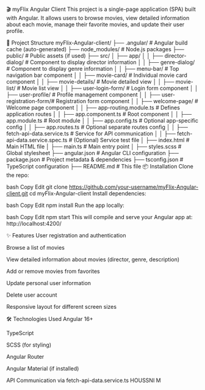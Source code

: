🎬 myFlix Angular Client
This project is a single-page application (SPA) built with Angular. It allows users to browse movies, view detailed information about each movie, manage their favorite movies, and update their user profile.

🚀 Project Structure
myFlix-Angular-client/
├── .angular/ # Angular build cache (auto-generated)
├── node_modules/ # Node.js packages
├── public/ # Public assets (if used)
├── src/
│ ├── app/
│ │ ├── director-dialog/ # Component to display director information
│ │ ├── genre-dialog/ # Component to display genre information
│ │ ├── menu-bar/ # Top navigation bar component
│ │ ├── movie-card/ # Individual movie card component
│ │ ├── movie-details/ # Movie detailed view
│ │ ├── movie-list/ # Movie list view
│ │ ├── user-login-form/ # Login form component
│ │ ├── user-profile/ # Profile management component
│ │ ├── user-registration-form/# Registration form component
│ │ ├── welcome-page/ # Welcome page component
│ │ ├── app-routing.module.ts # Defines application routes
│ │ ├── app.component.ts # Root component
│ │ ├── app.module.ts # Root module
│ │ ├── app.config.ts # Optional app-specific config
│ │ ├── app.routes.ts # Optional separate routes config
│ │ ├── fetch-api-data.service.ts # Service for API communication
│ │ ├── fetch-api-data.service.spec.ts # (Optional) Service test file
│ ├── index.html # Main HTML file
│ ├── main.ts # Main entry point
│ ├── styles.scss # Global stylesheet
├── angular.json # Angular CLI configuration
├── package.json # Project metadata & dependencies
├── tsconfig.json # TypeScript configuration
├── README.md # This file
📦 Installation
Clone the repo:

bash
Copy
Edit
git clone https://github.com/your-username/myFlix-Angular-client.git
cd myFlix-Angular-client
Install dependencies:

bash
Copy
Edit
npm install
Run the app locally:

bash
Copy
Edit
npm start
This will compile and serve your Angular app at:
http://localhost:4200/

✨ Features
User registration and authentication

Browse a list of movies

View detailed information about movies (director, genre, description)

Add or remove movies from favorites

Update personal user information

Delete user account

Responsive layout for different screen sizes

🛠 Technologies Used
Angular 16+

TypeScript

SCSS (for styling)

Angular Router

Angular Material (if installed)

API Communication via fetch-api-data.service.ts
HOUSSNI M
